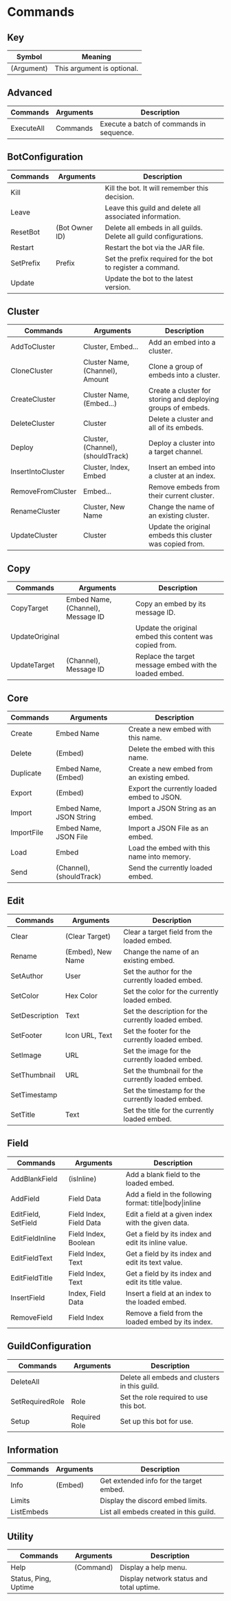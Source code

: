 # Commands

## Key
| Symbol     | Meaning                    |
| ---------- | -------------------------- |
| (Argument) | This argument is optional. |

## Advanced
| Commands   | Arguments | Description                              |
| ---------- | --------- | ---------------------------------------- |
| ExecuteAll | Commands  | Execute a batch of commands in sequence. |

## BotConfiguration
| Commands  | Arguments      | Description                                                       |
| --------- | -------------- | ----------------------------------------------------------------- |
| Kill      | <none>         | Kill the bot. It will remember this decision.                     |
| Leave     | <none>         | Leave this guild and delete all associated information.           |
| ResetBot  | (Bot Owner ID) | Delete all embeds in all guilds. Delete all guild configurations. |
| Restart   | <none>         | Restart the bot via the JAR file.                                 |
| SetPrefix | Prefix         | Set the prefix required for the bot to register a command.        |
| Update    | <none>         | Update the bot to the latest version.                             |

## Cluster
| Commands          | Arguments                         | Description                                                  |
| ----------------- | --------------------------------- | ------------------------------------------------------------ |
| AddToCluster      | Cluster, Embed...                 | Add an embed into a cluster.                                 |
| CloneCluster      | Cluster Name, (Channel), Amount   | Clone a group of embeds into a cluster.                      |
| CreateCluster     | Cluster Name, (Embed...)          | Create a cluster for storing and deploying groups of embeds. |
| DeleteCluster     | Cluster                           | Delete a cluster and all of its embeds.                      |
| Deploy            | Cluster, (Channel), (shouldTrack) | Deploy a cluster into a target channel.                      |
| InsertIntoCluster | Cluster, Index, Embed             | Insert an embed into a cluster at an index.                  |
| RemoveFromCluster | Embed...                          | Remove embeds from their current cluster.                    |
| RenameCluster     | Cluster, New Name                 | Change the name of an existing cluster.                      |
| UpdateCluster     | Cluster                           | Update the original embeds this cluster was copied from.     |

## Copy
| Commands       | Arguments                         | Description                                             |
| -------------- | --------------------------------- | ------------------------------------------------------- |
| CopyTarget     | Embed Name, (Channel), Message ID | Copy an embed by its message ID.                        |
| UpdateOriginal | <none>                            | Update the original embed this content was copied from. |
| UpdateTarget   | (Channel), Message ID             | Replace the target message embed with the loaded embed. |

## Core
| Commands   | Arguments                | Description                                |
| ---------- | ------------------------ | ------------------------------------------ |
| Create     | Embed Name               | Create a new embed with this name.         |
| Delete     | (Embed)                  | Delete the embed with this name.           |
| Duplicate  | Embed Name, (Embed)      | Create a new embed from an existing embed. |
| Export     | (Embed)                  | Export the currently loaded embed to JSON. |
| Import     | Embed Name, JSON String  | Import a JSON String as an embed.          |
| ImportFile | Embed Name, JSON File    | Import a JSON File as an embed.            |
| Load       | Embed                    | Load the embed with this name into memory. |
| Send       | (Channel), (shouldTrack) | Send the currently loaded embed.           |

## Edit
| Commands       | Arguments         | Description                                         |
| -------------- | ----------------- | --------------------------------------------------- |
| Clear          | (Clear Target)    | Clear a target field from the loaded embed.         |
| Rename         | (Embed), New Name | Change the name of an existing embed.               |
| SetAuthor      | User              | Set the author for the currently loaded embed.      |
| SetColor       | Hex Color         | Set the color for the currently loaded embed.       |
| SetDescription | Text              | Set the description for the currently loaded embed. |
| SetFooter      | Icon URL, Text    | Set the footer for the currently loaded embed.      |
| SetImage       | URL               | Set the image for the currently loaded embed.       |
| SetThumbnail   | URL               | Set the thumbnail for the currently loaded embed.   |
| SetTimestamp   | <none>            | Set the timestamp for the currently loaded embed.   |
| SetTitle       | Text              | Set the title for the currently loaded embed.       |

## Field
| Commands            | Arguments               | Description                                              |
| ------------------- | ----------------------- | -------------------------------------------------------- |
| AddBlankField       | (isInline)              | Add a blank field to the loaded embed.                   |
| AddField            | Field Data              | Add a field in the following format: title\|body\|inline |
| EditField, SetField | Field Index, Field Data | Edit a field at a given index with the given data.       |
| EditFieldInline     | Field Index, Boolean    | Get a field by its index and edit its inline value.      |
| EditFieldText       | Field Index, Text       | Get a field by its index and edit its text value.        |
| EditFieldTitle      | Field Index, Text       | Get a field by its index and edit its title value.       |
| InsertField         | Index, Field Data       | Insert a field at an index to the loaded embed.          |
| RemoveField         | Field Index             | Remove a field from the loaded embed by its index.       |

## GuildConfiguration
| Commands        | Arguments     | Description                                   |
| --------------- | ------------- | --------------------------------------------- |
| DeleteAll       | <none>        | Delete all embeds and clusters in this guild. |
| SetRequiredRole | Role          | Set the role required to use this bot.        |
| Setup           | Required Role | Set up this bot for use.                      |

## Information
| Commands   | Arguments | Description                             |
| ---------- | --------- | --------------------------------------- |
| Info       | (Embed)   | Get extended info for the target embed. |
| Limits     | <none>    | Display the discord embed limits.       |
| ListEmbeds | <none>    | List all embeds created in this guild.  |

## Utility
| Commands             | Arguments | Description                              |
| -------------------- | --------- | ---------------------------------------- |
| Help                 | (Command) | Display a help menu.                     |
| Status, Ping, Uptime | <none>    | Display network status and total uptime. |

